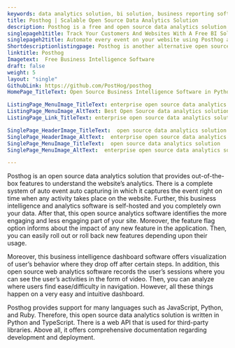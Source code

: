 ```yaml
---
keywords: data analytics solution, bi solution, business reporting software, business intelligence and analytics software, web analytics software
title: Posthog | Scalable Open Source Data Analytics Solution
description: Posthog is a free and open source data analytics solution. Deploy it on your infrastructure to examine user's insights and track conversion/retention rate.
singlepageh1title: Track Your Customers And Websites With A Free BI Solution
singlepageh2title: Automate every event on your website using Posthog analytics. This business reporting software provides insight visualizations, API for integrations and more.
Shortdescriptionlistingpage: Posthog is another alternative open source data analytics solution. It offers automated event capturing, external integrations, conversion/retention tracking, session recording and more.
linktitle: Posthog
Imagetext:  Free Business Intelligence Software
draft: false
weight: 5
layout: "single"
GithubLink: https://github.com/PostHog/posthog
HomePage_TitleText: Open Source Business Intelligence Software in Python

ListingPage_MenuImage_TitleText: enterprise open source data analytics solution and business intelligence solution
ListingPage_MenuImage_AltText: Best Open Source data analytics solution
ListingPage_Link_TitleText: enterprise open source data analytics solution and business intelligence solution

SinglePage_HeaderImage_TitleText:  open source data analytics solution
SinglePage_HeaderImage_AltText:  enterprise open source data analytics solution and business intelligence solution
SinglePage_MenuImage_TitleText:  open source data analytics solution
SinglePage_MenuImage_AltText:  enterprise open source data analytics solution and business intelligence solution

---
```


Posthog is an open source data analytics solution that provides out-of-the-box features to understand the website’s analytics. There is a complete system of auto event auto capturing in which it captures the event right on time when any activity takes place on the website. Further, this business intelligence and analytics software is self-hosted and you completely own your data. After that, this open source analytics software identifies the more engaging and less engaging part of your site. Moreover, the feature flag option informs about the impact of any new feature in the application. Then, you can easily roll out or roll back new features depending upon their usage.

Moreover, this business intelligence dashboard software offers visualization of user’s behavior where they drop off after certain steps. In addition, this open source web analytics software records the user’s sessions where you can see the user’s activities in the form of video. Then, you can analyze where users find ease/difficulty in navigation. However, all these things happen on a very easy and intuitive dashboard.

Posthog provides support for many languages such as JavaScript, Python, and Ruby. Therefore, this open source data analytics solution is written in Python and TypeScript. There is a web API that is used for third-party libraries. Above all, it offers comprehensive documentation regarding development and deployment.

<a class="anchor" id="requirements" name="requirements" style="font-size: 12.16px;"></a>
